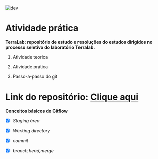 ![dev](https://user-images.githubusercontent.com/124369968/217485120-1fdcab33-58ac-4458-b55c-06244a5a0253.gif)

# Atividade prática

**TerraLab: repositório de estudo e resoluções do estudos dirigidos no** 
**processo seletivo do laboratório Terralab.**

1. Atividade teorica

2. Atividade prática

3. Passo-a-passo do git

# Link do repositório: [Clique aqui](https://github.com/Euler-Tosati/atividade-pratica.git) 

**Conceitos básicos do Gitflow**

- [x] _Staging área_

- [x] _Working directory_

- [x] _commit_

- [x] _branch,head,merge_


